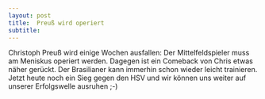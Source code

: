```yaml
---
layout: post
title:  Preuß wird operiert
subtitle:  
---
```


Christoph Preuß wird einige Wochen ausfallen: Der Mittelfeldspieler muss am Meniskus operiert werden. Dagegen ist ein Comeback von Chris etwas näher gerückt. Der Brasilianer kann immerhin schon wieder leicht trainieren. Jetzt heute noch ein Sieg gegen den HSV und wir können uns weiter auf unserer Erfolgswelle ausruhen ;-)


